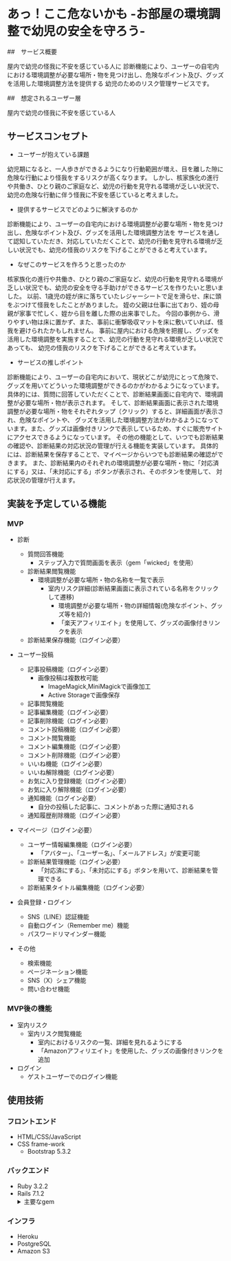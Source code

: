 # あっ！ここ危ないかも -お部屋の環境調整で幼児の安全を守ろう-


##　サービス概要

屋内で幼児の怪我に不安を感じている人に
診断機能により、ユーザーの自宅内における環境調整が必要な場所・物を見つけ出し、危険なポイント及び、グッズを活用した環境調整方法を提供する
幼児のためのリスク管理サービスです。


##　想定されるユーザー層

屋内で幼児の怪我に不安を感じている人


## サービスコンセプト
- ユーザーが抱えている課題

幼児期になると、一人歩きができるようになり行動範囲が増え、目を離した隙に危険な行動により怪我をするリスクが高くなります。
しかし、核家族化の進行や共働き、ひとり親のご家庭など、幼児の行動を見守れる環境が乏しい状況で、幼児の危険な行動に伴う怪我に不安を感じていると考えました。

- 提供するサービスでどのように解決するのか

診断機能により、ユーザーの自宅内における環境調整が必要な場所・物を見つけ出し、危険なポイント及び、グッズを活用した環境調整方法を
サービスを通して認知していただき、対応していただくことで、幼児の行動を見守れる環境が乏しい状況でも、幼児の怪我のリスクを下げることができると考えています。

- なぜこのサービスを作ろうと思ったのか

核家族化の進行や共働き、ひとり親のご家庭など、幼児の行動を見守れる環境が乏しい状況でも、幼児の安全を守る手助けができるサービスを作りたいと思いました。
以前、1歳児の姪が床に落ちていたレジャーシートで足を滑らせ、床に頭をぶつけて怪我をしたことがありました。
姪の父親は仕事に出ており、姪の母親が家事で忙しく、姪から目を離した際の出来事でした。
今回の事例から、滑りやすい物は床に置かず、また、事前に衝撃吸収マットを床に敷いていれば、怪我を避けられたかもしれません。
事前に屋内における危険を把握し、グッズを活用した環境調整を実施することで、幼児の行動を見守れる環境が乏しい状況であっても、
幼児の怪我のリスクを下げることができると考えています。

- サービスの推しポイント

診断機能により、ユーザーの自宅内において、現状どこが幼児にとって危険で、グッズを用いてどういった環境調整ができるのかがわかるようになっています。
具体的には、質問に回答していただくことで、診断結果画面に自宅内で、環境調整が必要な場所・物が表示されます。
そして、診断結果画面に表示された環境調整が必要な場所・物をそれぞれタップ（クリック）すると、詳細画面が表示され、危険なポイントや、
グッズを活用した環境調整方法がわかるようになっています。また、グッズは画像付きリンクで表示しているため、すぐに販売サイトにアクセスできるようになっています。
その他の機能として、いつでも診断結果の確認や、診断結果の対応状況の管理が行える機能を実装しています。
具体的には、診断結果を保存することで、マイページからいつでも診断結果の確認ができます。
また、診断結果内のそれぞれの環境調整が必要な場所・物に「対応済にする」又は、「未対応にする」ボタンが表示され、そのボタンを使用して、
対応状況の管理が行えます。


## 実装を予定している機能
### MVP
- 診断
  - 質問回答機能
    - ステップ入力で質問画面を表示（gem「wicked」を使用）
  - 診断結果閲覧機能
    - 環境調整が必要な場所・物の名称を一覧で表示
      - 室内リスク詳細(診断結果画面に表示されている名称をクリックして遷移)
        - 環境調整が必要な場所・物の詳細情報(危険なポイント、グッズ等を紹介)
        - 「楽天アフィリエイト」を使用して、グッズの画像付きリンクを表示
  - 診断結果保存機能（ログイン必要）

- ユーザー投稿
  - 記事投稿機能（ログイン必要）
    - 画像投稿は複数枚可能
      - ImageMagick,MiniMagickで画像加工
      - Active Storageで画像保存
  - 記事閲覧機能
  - 記事編集機能（ログイン必要）
  - 記事削除機能（ログイン必要）
  - コメント投稿機能（ログイン必要）
  - コメント閲覧機能
  - コメント編集機能（ログイン必要）
  - コメント削除機能（ログイン必要）
  - いいね機能（ログイン必要）
  - いいね解除機能（ログイン必要）
  - お気に入り登録機能（ログイン必要）
  - お気に入り解除機能（ログイン必要）
  - 通知機能（ログイン必要）
    - 自分の投稿した記事に、コメントがあった際に通知される
  - 通知履歴削除機能（ログイン必要）

- マイページ（ログイン必要）
  - ユーザー情報編集機能（ログイン必要）
    - 「アバター」、「ユーザー名」、「メールアドレス」が変更可能
  - 診断結果管理機能（ログイン必要）
    - 「対応済にする」、「未対応にする」ボタンを用いて、診断結果を管理できる
  - 診断結果タイトル編集機能（ログイン必要）

- 会員登録・ログイン
  - SNS（LINE）認証機能
  - 自動ログイン（Remember me）機能
  - パスワードリマインダー機能

- その他
  - 検索機能
  - ページネーション機能
  - SNS（X）シェア機能
  - 問い合わせ機能

### MVP後の機能
- 室内リスク
  - 室内リスク閲覧機能
    - 室内におけるリスクの一覧、詳細を見れるようにする
    - 「Amazonアフィリエイト」を使用した、グッズの画像付きリンクを追加
- ログイン
  - ゲストユーザーでのログイン機能


## 使用技術
### フロントエンド
- HTML/CSS/JavaScript
- CSS frame-work
  - Bootstrap 5.3.2

### バックエンド
- Ruby 3.2.2
- Rails 7.1.2
  <details>
  <summary>主要なgem</summary>
    - railsからturboを使用するためのgem: turbo-rails
    - railsからturboを使用するためのgem: stimulus-rails
  </details>

### インフラ
- Heroku
- PostgreSQL
- Amazon S3
